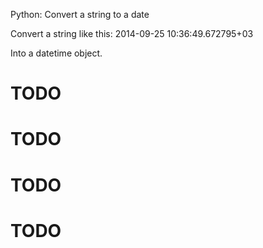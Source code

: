 Python: Convert a string to a date

Convert a string like this:
2014-09-25 10:36:49.672795+03

Into a datetime object.

# TODO
# TODO
# TODO
# TODO
